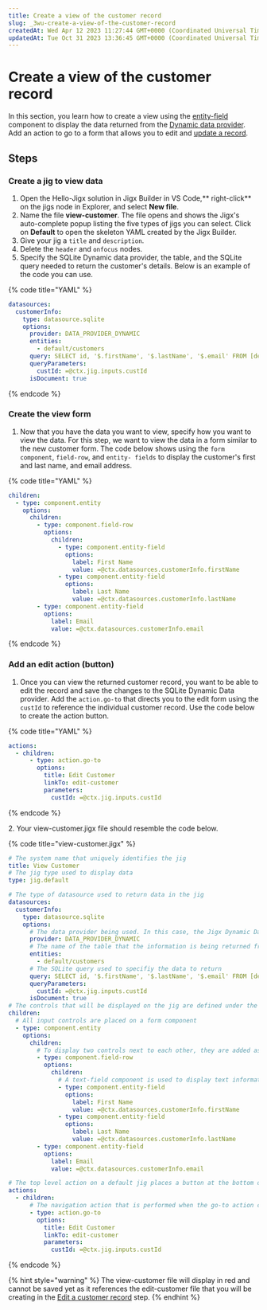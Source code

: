 ```yaml
---
title: Create a view of the customer record
slug: _3wu-create-a-view-of-the-customer-record
createdAt: Wed Apr 12 2023 11:27:44 GMT+0000 (Coordinated Universal Time)
updatedAt: Tue Oct 31 2023 13:36:45 GMT+0000 (Coordinated Universal Time)
---
```


# Create a view of the customer record

In this section, you learn how to create a view using the [entity-field](https://docs.jigx.com/examples/entity-field) component to display the data returned from the [Dynamic data provider](../../../building-apps-with-jigx/data/data-providers/dynamic-data/dynamic-data.md). Add an action to go to a form that allows you to edit and [update a record](../../../building-apps-with-jigx/ui/jigs-_screens_/forms/updating-a-record.md).

## Steps

### Create a jig to view data

1. Open the Hello-Jigx solution in Jigx Builder in VS Code,\*\* right-click\*\* on the jigs node in Explorer, and select **New file**.
2. Name the file **view-customer**. The file opens and shows the Jigx's auto-complete popup listing the five types of jigs you can select. Click on **Default** to open the skeleton YAML created by the Jigx Builder.
3. Give your jig a `title` and `description`.
4. Delete the `header` and `onfocus` nodes.
5. Specify the SQLite Dynamic data provider, the table, and the SQLite query needed to return the customer's details. Below is an example of the code you can use.

{% code title="YAML" %}
```yaml
datasources:
  customerInfo:
    type: datasource.sqlite
    options:
      provider: DATA_PROVIDER_DYNAMIC
      entities:
        - default/customers
      query: SELECT id, '$.firstName', '$.lastName', '$.email' FROM [default/customers] WHERE id = @custId
      queryParameters:
        custId: =@ctx.jig.inputs.custId
      isDocument: true
```
{% endcode %}

### Create the view form

1. Now that you have the data you want to view, specify how you want to view the data. For this step, we want to view the data in a form similar to the new customer form. The code below shows using the `form component`, `field-row`, and `entity- fields` to display the customer's first and last name, and email address.

{% code title="YAML" %}
```yaml
children:
  - type: component.entity
    options:
      children:
        - type: component.field-row
          options:
            children:
              - type: component.entity-field
                options:
                  label: First Name
                  value: =@ctx.datasources.customerInfo.firstName
              - type: component.entity-field
                options:
                  label: Last Name
                  value: =@ctx.datasources.customerInfo.lastName
        - type: component.entity-field
          options:
            label: Email
            value: =@ctx.datasources.customerInfo.email
```
{% endcode %}

### Add an edit action (button)

1. Once you can view the returned customer record, you want to be able to edit the record and save the changes to the SQLite Dynamic Data provider. Add the `action.go-to` that directs you to the edit form using the `custId` to reference the individual customer record. Use the code below to create the action button.

{% code title="YAML" %}
```yaml
actions:
  - children:
      - type: action.go-to
        options:
          title: Edit Customer
          linkTo: edit-customer
          parameters:
            custId: =@ctx.jig.inputs.custId
```
{% endcode %}

2\. Your view-customer.jigx file should resemble the code below.

{% code title="view-customer.jigx" %}
```yaml
# The system name that uniquely identifies the jig
title: View Customer
# The jig type used to display data
type: jig.default

# The type of datasource used to return data in the jig
datasources:
  customerInfo:
    type: datasource.sqlite
    options:
      # The data provider being used. In this case, the Jigx Dynamic Data provider, which is a built-in database that can be queried to get data from
      provider: DATA_PROVIDER_DYNAMIC
      # The name of the table that the information is being returned from. All Dynamic Data-based tables are saved in the "default" database
      entities:
        - default/customers
      # The SQLite query used to specifiy the data to return
      query: SELECT id, '$.firstName', '$.lastName', '$.email' FROM [default/customers] WHERE id = @custId
      queryParameters:
        custId: =@ctx.jig.inputs.custId
      isDocument: true
# The controls that will be displayed on the jig are defined under the children node on a default jig
children:
  # All input controls are placed on a form component
  - type: component.entity
    options:
      children:
        # To display two controls next to each other, they are added as children of a field-row component
        - type: component.field-row
          options:
            children:
              # A text-field component is used to display text information on a form
              - type: component.entity-field
                options:
                  label: First Name
                  value: =@ctx.datasources.customerInfo.firstName
              - type: component.entity-field
                options:
                  label: Last Name
                  value: =@ctx.datasources.customerInfo.lastName
        - type: component.entity-field
          options:
            label: Email
            value: =@ctx.datasources.customerInfo.email

# The top level action on a default jig places a button at the bottom of the screen
actions:
  - children:
      # The navigation action that is performed when the go-to action completes
      - type: action.go-to
        options:
          title: Edit Customer
          linkTo: edit-customer
          parameters:
            custId: =@ctx.jig.inputs.custId
```
{% endcode %}

{% hint style="warning" %}
The view-customer file will display in red and cannot be saved yet as it references the edit-customer file that you will be creating in the [Edit a customer record](edit-a-customer-record.md) step.
{% endhint %}
